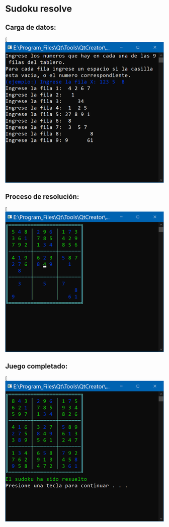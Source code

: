 # Sudoku resolve

## Carga de datos:
[![](https://raw.githubusercontent.com/JotaJota96/Sudoku_resolve/master/imgs/img_1.PNG)

## Proceso de resolución:
[![](https://raw.githubusercontent.com/JotaJota96/Sudoku_resolve/master/imgs/img_2.PNG)

## Juego completado:
[![](https://raw.githubusercontent.com/JotaJota96/Sudoku_resolve/master/imgs/img_3.PNG)
